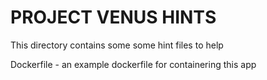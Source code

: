 # PROJECT VENUS HINTS
This directory contains some some hint files to help

Dockerfile - an example dockerfile for containering this app  
